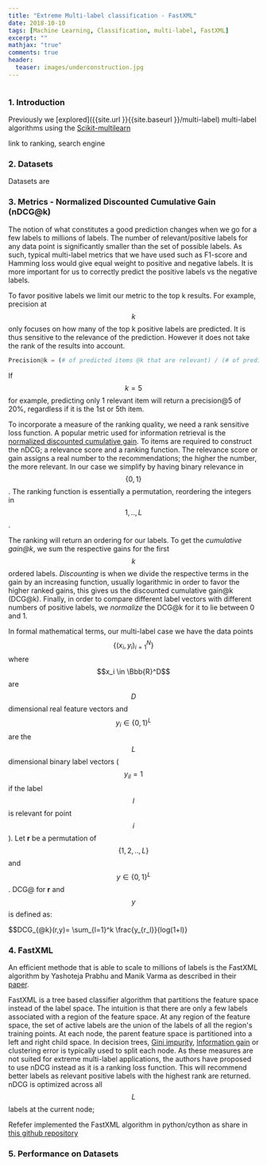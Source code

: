 ```yaml
---
title: "Extreme Multi-label classification - FastXML"
date: 2018-10-10
tags: [Machine Learning, Classification, multi-label, FastXML]
excerpt: ""
mathjax: "true"
comments: true
header:
  teaser: images/underconstruction.jpg
---
```


<img src="{{site.url }}{{site.baseurl }}/images/underconstruction.jpg" alt="">

### 1. Introduction

Previously we [explored]({{site.url }}{{site.baseurl }}/multi-label) multi-label algorithms using the [Scikit-multilearn](http://scikit.ml/)


link to ranking, search engine



### 2. Datasets

Datasets are

### 3. Metrics - Normalized Discounted Cumulative Gain (nDCG@k)

The notion of what constitutes a good prediction changes when we go for a few labels to millions of labels. The number of relevant/positive labels for any data point is significantly smaller than the set of possible labels. As such, typical multi-label metrics that we have used such as F1-score and Hamming loss would give equal weight to positive and negative labels. It is more important for us to correctly predict the positive labels vs the negative labels.

To favor positive labels we limit our metric to the top k results. For example, precision at $$k$$ only focuses on how many of the top k positive labels are predicted. It is thus sensitive to the relevance of the prediction. However it does not take the rank of the results into account.

```python
Precision@k = (# of predicted items @k that are relevant) / (# of predicted items @k)
```
If $$k=5$$ for example, predicting only 1 relevant item will return a precision@5 of 20%, regardless if it is the 1st or 5th item.   

 To incorporate a measure of the ranking quality, we need a rank sensitive loss function. A popular metric used for information retrieval is the [normalized discounted cumulative gain](https://en.wikipedia.org/wiki/Discounted_cumulative_gain). To items are required to construct the nDCG; a relevance score and a ranking function. The relevance score or gain assigns a real number to the recommendations; the higher the number, the more relevant. In our case we simplify by having binary relevance in $$\{0,1\}$$. The ranking function is essentially a permutation, reordering the integers in $${1,..,L}$$.

 The ranking will return an ordering for our labels. To get the *cumulative gain@k*, we sum the respective gains for the first $$k$$ ordered labels. *Discounting* is when we divide the respective terms in the gain by an increasing function, usually logarithmic in order to favor the higher ranked gains, this gives us the discounted cumulative gain@k (DCG@k). Finally, in order to compare different label vectors with different numbers of positive labels, we *normalize* the DCG@k for it to lie between 0 and 1.     

In formal mathematical terms, our multi-label case we have the data points $$\{(x_i,y_i)_{i=1}^N\}$$ where $$x_i \in \Bbb{R}^D$$ are $$D$$ dimensional real feature vectors and $$y_i \in \{0,1\}^L$$ are the $$L$$ dimensional binary label vectors ($$y_{il}=1$$ if the label $$l$$ is relevant for point $$i$$). Let **r** be a permutation of $$\{1,2,..,L\}$$ and $$y \in \{0,1\}^L$$. DCG@ for **r** and $$y$$ is defined as:

$$DCG_{@k}(r,y)=  \sum_{l=1}^k \frac{y_{r_l}}{log(1+l)}





### 4. FastXML

An efficient methode that is able to scale to millions of labels is the FastXML algorithm by Yashoteja Prabhu and Manik Varma as described in their
[paper](https://www.microsoft.com/en-us/research/publication/fastxml-a-fast-accurate-and-stable-tree-classifier-for-extreme-multi-label-learning/).

FastXML is a tree based classifier algorithm that partitions the feature space instead of the label space. The intuition is that there are only a few labels associated with a region of the feature space. At any region of the feature space, the set of active labels are the union of the labels of all the region's training points. At each node, the parent feature space is partitioned into a left and right child space. In decision trees, [Gini impurity](https://en.wikipedia.org/wiki/Decision_tree_learning#Gini_impurity),
[Information gain](https://en.wikipedia.org/wiki/Information_gain_in_decision_trees) or clustering error is typically used to split each node. As these measures are not suited for extreme multi-label applications, the authors have proposed to use nDCG instead as it is a ranking loss function. This will recommend better labels as relevant positive labels with the highest rank are returned. nDCG is optimized across all $$L$$ labels
at the current node;


Refefer implemented the FastXML algorithm in python/cython as share in [this github repository](https://github.com/Refefer/fastxml/tree/master/fastxml)
### 5. Performance on Datasets
